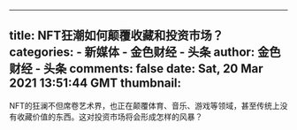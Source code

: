 
---
title: NFT狂潮如何颠覆收藏和投资市场？
categories: 
    - 新媒体
    - 金色财经 - 头条
author: 金色财经 - 头条
comments: false
date: Sat, 20 Mar 2021 13:51:44 GMT
thumbnail: 
---

<div>   
NFT的狂澜不但席卷艺术界，也正在颠覆体育、音乐、游戏等领域，甚至传统上没有收藏价值的东西。这对投资市场将会形成怎样的风暴？  
</div>
            